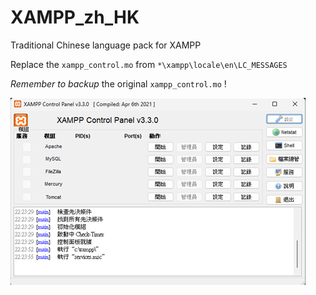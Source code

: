 # XAMPP_zh_HK
Traditional Chinese language pack for XAMPP

Replace the `xampp_control.mo` from `*\xampp\locale\en\LC_MESSAGES`

*Remember to backup* the original `xampp_control.mo` !

![Alt text](https://github.com/old-cookie/XAMPP_zh_HK/blob/main/XAMPP.png)
